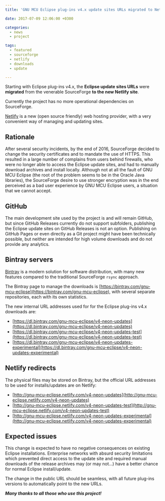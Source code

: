 ```yaml
---
title: 'GNU MCU Eclipse plug-ins v4.x update sites URLs migrated to Netlify'

date: 2017-07-09 12:06:00 +0300

categories:
  - news
  - project

tags:
  - featured
  - sourceforge
  - netlify
  - downloads
  - update

---
```


Starting with Eclipse plug-ins v4.x, the **Eclipse update sites URLs** were **migrated** from the venerable SourceForge **to the new Netlify site**.

Currently the project has no more operational dependencies on SourceForge.

[Netlify](https://www.netlify.com) is a new (open source friendly) web hosting provider, with a very convenient way of managing and updating sites.

## Rationale

After several security incidents, by the end of 2016, SourceForge decided to change the security certificates and to mandate the use of HTTPS. This resulted in a large number of complains from users behind firewalls, who were no longer able to access the Eclipse update sites, and had to manually download archives and install locally. Although not at all the fault of GNU MCU Eclipse (the root of the problem seems to be in the Oracle Java libraries), the SourceForge desire to use stronger encryption was in the end perceived as a bad user experience by GNU MCU Eclipse users, a situation that we cannot accept.

## GitHub

The main development site used by the project is and will remain GitHub, but since GitHub Releases currently do not support subfolders, publishing the Eclipse update sites on GitHub Releases is not an option. Publishing on GitHub Pages or even directly as a Git project might have been technically possible, but neither are intended for high volume downloads and do not provide any analytics.

## Bintray servers

[Bintray](https://bintray.com/) is a modern solution for software distribution, with many new features compared to the traditional SourceForge `rsync` approach.

The Bintray page to manage the downloads is [https://bintray.com/gnu-mcu-eclipse](https://bintray.com/gnu-mcu-eclipse), with several separate repositories, each with its own statistics.

The new internal URL addresses used for for the Eclipse plug-ins v4.x downloads are:

- [https://dl.bintray.com/gnu-mcu-eclipse/v4-neon-updates](https://dl.bintray.com/gnu-mcu-eclipse/v4-neon-updates)
- [https://dl.bintray.com/gnu-mcu-eclipse/v4-neon-updates-test](https://dl.bintray.com/gnu-mcu-eclipse/v4-neon-updates-test)
- [https://dl.bintray.com/gnu-mcu-eclipse/v4-neon-updates-experimental](https://dl.bintray.com/gnu-mcu-eclipse/v4-neon-updates-experimental)

## Netlify redirects

The physical files may be stored on Bintray, but the official URL addresses to be used for installs/updates are on Netlify:

- [http://gnu-mcu-eclipse.netlify.com/v4-neon-updates](http://gnu-mcu-eclipse.netlify.com/v4-neon-updates)
- [http://gnu-mcu-eclipse.netlify.com/v4-neon-updates-test](http://gnu-mcu-eclipse.netlify.com/v4-neon-updates-test)
- [http://gnu-mcu-eclipse.netlify.com/v4-neon-updates-experimental](http://gnu-mcu-eclipse.netlify.com/v4-neon-updates-experimental)

## Expected issues

This change is expected to have no negative consequences on existing Eclipse installations. Enterprise networks with absurd security limitations which prevented direct access to the update site and required manual downloads of the release archives may (or may not...) have a better chance for normal Eclipse install/update.

The change in the public URL should be seamless, with all future plug-ins versions to automatically point to the new URLs.

_**Many thanks to all those who use this project!**_
